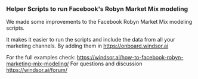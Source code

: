 ### Helper Scripts to run Facebook's Robyn Market Mix modeling

We made some improvements to the Facebook Robyn Market Mix modeling scripts.

It makes it easier to run the scripts and include the data from all your marketing channels. By adding them in https://onboard.windsor.ai

For the full examples check: https://windsor.ai/how-to-facebook-robyn-marketing-mix-modeling/
For questions and discussion https://windsor.ai/forum/

